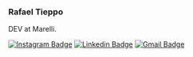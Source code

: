 ### Rafael Tieppo

DEV at Marelli.

[![Instagram Badge](https://img.shields.io/badge/-@rafaeltieppo_-6633cc?style=flat-square&labelColor=6633cc&logo=instagram&logoColor=white&link=https://https://www.instagram.com/rafaeltieppo_/)](https://www.instagram.com/rafaeltieppo_/) 
[![Linkedin Badge](https://img.shields.io/badge/-Diego%20Fernandes-6633cc?style=flat-square&logo=Linkedin&logoColor=white&link=https://www.linkedin.com/in/diego-schell-fernandes/)](https://www.linkedin.com/in/diego-schell-fernandes/) 
[![Gmail Badge](https://img.shields.io/badge/-diego.schell.f@gmail.com-6633cc?style=flat-square&logo=Gmail&logoColor=white&link=mailto:diego.schell.f@gmail.com)](mailto:diego.schell.f@gmail.com)

